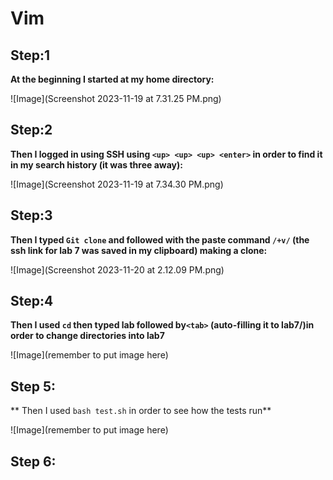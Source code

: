 # Vim

## Step:1
**At the beginning I started at my home directory:** 

![Image](Screenshot 2023-11-19 at 7.31.25 PM.png)

## Step:2
**Then I logged in using SSH using `<up> <up> <up> <enter>` in order to find it in my search history (it was three away):**

![Image](Screenshot 2023-11-19 at 7.34.30 PM.png)

## Step:3
**Then I typed `Git clone` and followed with the paste command `/+v/` (the ssh link for lab 7 was saved in my clipboard) making a clone:**

![Image](Screenshot 2023-11-20 at 2.12.09 PM.png)

## Step:4
**Then I used `cd` then typed lab followed by`<tab>` (auto-filling it to lab7/)in order to change directories into lab7**

![Image](remember to put image here)

## Step 5:
** Then I used `bash test.sh` in order to see how the tests run**

![Image](remember to put image here)

## Step 6:





